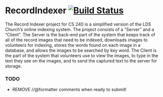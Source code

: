 # RecordIndexer [![Build Status](https://img.shields.io/circleci/project/BrightFlair/PHP.Gt.svg)](https://circleci.com/gh/mkwmms/RecordIndexer)
The Record Indexer project for CS 240 is a simplified version of the LDS Church’s online indexing system. The project consists of a “Server” and a “Client”. The Server is the back-end part of the system that keeps track of all of the record images that need to be indexed, downloads images to volunteers for indexing, stores the words found on each image in a database, and allows the images to be searched by key word. The Client is the part of the system that volunteers use to view the images, to type in the text they see on the images, and to send the captured text to the server for storage.

### TODO
- REMOVE //@formatter comments when ready to submit!

